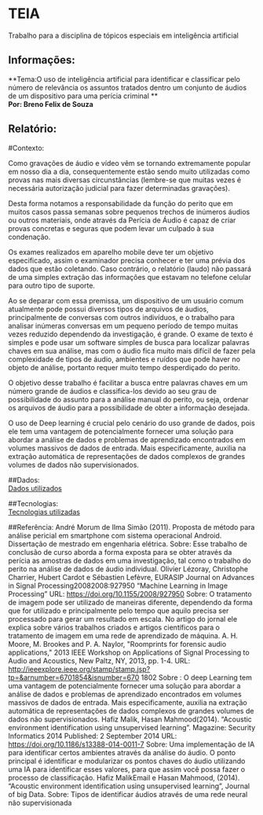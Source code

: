 # TEIA
Trabalho para a disciplina de tópicos especiais em inteligência artificial

## Informações:

**Tema:O uso de inteligência artificial para identificar e classificar pelo número
de relevância os assuntos tratados dentro um conjunto de áudios de um
dispositivo para uma perícia criminal **  
**Por: Breno Felix de Souza**  
  
## Relatório:

#Contexto: <p>Como gravações de áudio e vídeo vêm se tornando extremamente
popular em nosso dia a dia, consequentemente estão sendo muito
utilizadas como provas nas mais diversas circunstâncias (lembre-se que
muitas vezes é necessária autorização judicial para fazer determinadas
gravações).</p>
<p>Desta forma notamos a responsabilidade da função do perito que em
muitos casos passa semanas sobre pequenos trechos de inúmeros
áudios ou outros materiais, onde através da Perícia de Áudio é capaz
de criar provas concretas e seguras que podem levar um culpado à sua
condenação.</p>
<p>Os exames realizados em aparelho mobile deve ter um objetivo
especificado, assim o examinador precisa conhecer e ter uma prévia
dos dados que estão coletando. Caso contrário, o relatório (laudo) não
passará de uma simples extração das informações que estavam no
telefone celular para outro tipo de suporte.</p>
<p>Ao se deparar com essa premissa, um dispositivo de um usuário
comum atualmente pode possui diversos tipos de arquivos de áudios,
principalmente de conversas com outros indivíduos, e o trabalho para
analisar inúmeras conversas em um pequeno período de tempo muitas
vezes reduzido dependendo da investigação, é grande. O exame de
texto é simples e pode usar um software simples de busca para localizar
palavras chaves em sua análise, mas com o áudio fica muito mais difícil
de fazer pela complexidade de tipos de áudio, ambientes e ruídos que
pode haver no objeto de análise, portanto requer muito tempo
desperdiçado do perito.</p>
<p>O objetivo desse trabalho é facilitar a busca entre palavras chaves em
um número grande de áudios e classifica-los devido ao seu grau de
possibilidade do assunto para a análise manual do perito, ou seja,
ordenar os arquivos de áudio para a possibilidade de obter a informação
desejada.</p>
<p>O uso de Deep learning é crucial pelo cenário do uso grande de dados,
pois ele tem uma vantagem de potencialmente fornecer uma solução
para abordar a análise de dados e problemas de aprendizado
encontrados em volumes massivos de dados de entrada. Mais
especificamente, auxilia na extração automática de representações de
dados complexos de grandes volumes de dados não supervisionados.</p>

##Dados:  
[Dados utilizados](https://github.com/PascalBreno/Detector-de-palavras/blob/master/dados.md)

##Tecnologias:  
[Tecnologias utilizadas](https://github.com/IsHenrique/TEIA/blob/master/tecnologias.md)

##Referência:
André Morum de lIma Simão (2011). Proposta de método para análise pericial em
smartphone com sistema operacional Android. Dissertação de mestrado em
engenharia elétrica.
Sobre: Esse trabalho de conclusão de curso aborda a forma exposta para se obter
através da perícia as amostras de dados em uma investigação, tal como o trabalho
do perito na análise de dados de áudio individual.
Olivier Lézoray, Christophe Charrier, Hubert Cardot e Sébastien Lefèvre, EURASIP
Journal on Advances in Signal Processing20082008:927950 “Machine Learning in
Image Processing”
URL: https://doi.org/10.1155/2008/927950
Sobre: O tratamento de imagem pode ser utilizado de maneiras diferente,
dependendo da forma que for utilizado e principalmente pelo tempo que aquilo
precisa ser processado para gerar um resultado em escala. No artigo do jornal ele
explica sobre vários trabalhos criados e artigos científicos para o tratamento de
imagem em uma rede de aprendizado de máquina.
A. H. Moore, M. Brookes and P. A. Naylor, "Roomprints for forensic audio applications,"
2013 IEEE Workshop on Applications of Signal Processing to Audio and Acoustics, New
Paltz, NY, 2013, pp. 1-4.
URL:
http://ieeexplore.ieee.org/stamp/stamp.jsp?tp=&arnumber=6701854&isnumber=670
1802
Sobre : O deep Learning tem uma vantagem de potencialmente fornecer uma solução
para abordar a análise de dados e problemas de aprendizado encontrados em volumes
massivos de dados de entrada. Mais especificamente, auxilia na extração automática de
representações de dados complexos de grandes volumes de dados não supervisionados.
Hafiz Malik, Hasan Mahmood(2014). “Acoustic environment identification using
unsupervised learning”. Magazine: Security Informatics 2014 Published: 2
September 2014
URL: https://doi.org/10.1186/s13388-014-0011-7
Sobre: Uma implementação de IA para identificar certos ambientes através da
análise do áudio. O ponto principal é identificar e modularizar os pontos chaves do
áudio utilizando uma IA para identificar esses valores, para que assim você possa
fazer o processo de classificação.
Hafiz MalikEmail e Hasan Mahmood, (2014). “Acoustic environment identification
using unsupervised learning”, Journal of big Data.
Sobre: Tipos de identificar áudios através de uma rede neural não supervisionada 
